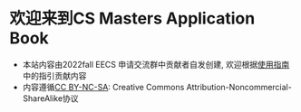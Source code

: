 # 欢迎来到CS Masters Application Book

- 本站内容由2022fall EECS 申请交流群中贡献者自发创建, 欢迎根据[使用指南](使用指南.md)中的指引贡献内容
- 内容遵循[CC BY-NC-SA](https://creativecommons.org/licenses/by-nc-sa/4.0/): Creative Commons Attribution-Noncommercial-ShareAlike协议

